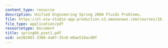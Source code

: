 ```yaml
---
content_type: resource
description: Unified Engineering Spring 2004 Fluids Problems.
file: https://ol-ocw-studio-app-production.s3.amazonaws.com/courses/16-01-unified-engineering-i-ii-iii-iv-fall-2005-spring-2006/ae28248133884a0735c0e0ae519acd0f_spring04_pset1.pdf
file_type: application/pdf
resourcetype: Document
title: spring04_pset1.pdf
uid: ae282481-3388-4a07-35c0-e0ae519acd0f
---
```

